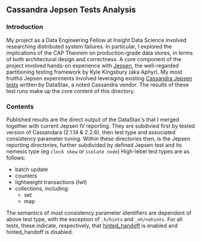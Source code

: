 ## Cassandra Jepsen Tests Analysis

### Introduction

 My project as a Data Engineering Fellow at Insight Data Science involved researching distributed system failures. In particular, I explored the implications of the CAP Theorem on production-grade data stores, in terms of both architectural design and correctness. A core component of the project involved hands-on experience with [Jepsen](https://github.com/aphyr/jepsen), the well-regarded partitioning testing framework by Kyle Kingsbury (aka Aphyr). My most fruitful Jepsen experiments involved leveraging existing [Cassandra Jepsen tests](http://www.datastax.com/dev/blog/testing-apache-cassandra-with-jepsen) written by DataStax, a noted Cassandra vendor.
 The results of these test runs make up the core content of this directory.

 ### Contents

Published results are the direct output of the DataStax's that I merged together with current Jepsen IV reporting. They are subdivied first by tested version of Cassandara (2.1.14 & 2.2.6), then test type and associated consistency parameter tuning. Within these directories then, is the Jepsen reporting directories, further subdivided by defined Jepsen test and its nemesis type (eg `clock skew` or `isolate node`) High-lebel test types are as follows:

- batch update
- counters
- lightweight transactions (lwt)
- collections, including:
  - set
  - map

The semantics of most consistency parameter identifiers are dependent of above test type, with the exception of `_h/hints` and `_nh/nohints`. For all tests, these indicate, respectively, that [hinted_handoff](http://www.datastax.com/dev/blog/modern-hinted-handoff) is enabled and hinted_handoff is disabled.
